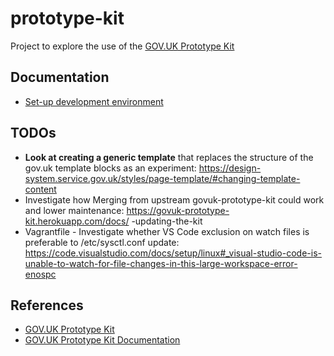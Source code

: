 # prototype-kit

Project to explore the use of the [GOV.UK Prototype Kit](https://github.com/alphagov/govuk-prototype-kit)

## Documentation

- [Set-up development environment](docs/setup-dev.md)

## TODOs

- **Look at creating a generic template** that replaces the structure of the gov.uk template blocks as an experiment: https://design-system.service.gov.uk/styles/page-template/#changing-template-content
- Investigate how Merging from upstream govuk-prototype-kit could work and lower maintenance: https://govuk-prototype-kit.herokuapp.com/docs/
-updating-the-kit 
- Vagrantfile - Investigate whether VS Code exclusion on watch files is preferable to /etc/sysctl.conf update: https://code.visualstudio.com/docs/setup/linux#_visual-studio-code-is-unable-to-watch-for-file-changes-in-this-large-workspace-error-enospc

## References

- [GOV.UK Prototype Kit](https://github.com/alphagov/govuk-prototype-kit)
- [GOV.UK Prototype Kit Documentation](https://govuk-prototype-kit.herokuapp.com/docs)
